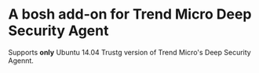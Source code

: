 # A bosh add-on for Trend Micro Deep Security Agent

Supports **only** Ubuntu 14.04 Trustg version of Trend Micro's Deep Security Agennt.
